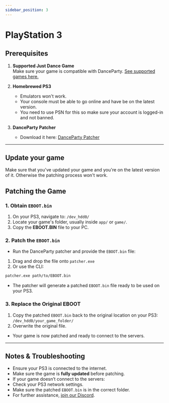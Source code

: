 ```yaml
---
sidebar_position: 3
---
```


# PlayStation 3

## Prerequisites

1. **Supported Just Dance Game**  
   Make sure your game is compatible with DanceParty. [See supported games here.](../games.md)

2. **Homebrewed PS3**
   - Emulators won't work.
   - Your console must be able to go online and have be on the latest version.
   - You need to use PSN for this so make sure your account is logged-in and not banned.

3. **DanceParty Patcher**  
   - Download it here: [DanceParty Patcher](https://github.com/dancepartyteam/patcher)

---

## Update your game

Make sure that you've updated your game and you're on the latest version of it. Otherwise the patching process won't work.

## Patching the Game

### 1. Obtain `EBOOT.bin`

1. On your PS3, navigate to: `/dev_hdd0/`
2. Locate your game's folder, usually inside `app/` or `game/`.  
3. Copy the **EBOOT.BIN** file to your PC.

### 2. Patch the `EBOOT.bin`

- Run the DanceParty patcher and provide the `EBOOT.bin` file:  
1. Drag and drop the file onto `patcher.exe`  
2. Or use the CLI:  
  ```bash
  patcher.exe path/to/EBOOT.bin
  ```  

- The patcher will generate a patched `EBOOT.bin` file ready to be used on your PS3.

### 3. Replace the Original EBOOT

1. Copy the patched `EBOOT.bin` back to the original location on your PS3: `/dev_hdd0/your_game_folder/`
2. Overwrite the original file.  

- Your game is now patched and ready to connect to the servers.

---

## Notes & Troubleshooting

- Ensure your PS3 is connected to the internet.  
- Make sure the game is **fully updated** before patching.  
- If your game doesn’t connect to the servers:  
- Check your PS3 network settings.  
- Make sure the patched `EBOOT.bin` is in the correct folder.  
- For further assistance, [join our Discord](https://dp.ryuatelier.org/discord).

